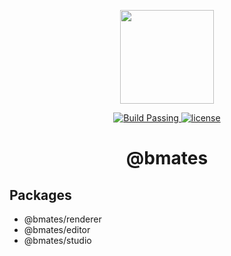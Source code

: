 <p align="center">
	<a href="https://github.com/Bandmators"><img src="https://avatars.githubusercontent.com/u/157222787"  width="150" height="150"/></a>
</p>

<p align="center">
  <a href="https://github.com/Bandmators/bmates/tree/master/.github/workflows">
    <img src="https://img.shields.io/github/actions/workflow/status/Bandmators/bmates/vitest.yml" alt="Build Passing" />
  </a>
  <a href="https://github.com/Bandmators/bandmates-fe/blob/master/LICENSE.md">
    <img src="https://img.shields.io/github/license/Bandmators/bmates" alt="license">
  </a>
<!--   <a href="https://github.com/Bandmators/bandmates-fe/graphs/contributors">
    <img alt="GitHub Contributors" src="https://img.shields.io/github/contributors/Bandmators/bandmates-fe" />
  </a>
  <a href="https://github.com/Bandmators/bandmates-fe/issues">
    <img alt="Issues" src="https://img.shields.io/github/issues/Bandmators/bandmates-fe?color=0088ff" />
  </a>
  <a href="https://github.com/Bandmators/bandmates-fe/pulls">
    <img alt="GitHub pull requests" src="https://img.shields.io/github/issues-pr/Bandmators/bandmates-fe?color=0088ff" />
  </a> -->
</p>

<h1 align="center">@bmates</h1>

## Packages

- @bmates/renderer
- @bmates/editor
- @bmates/studio
